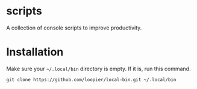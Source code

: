 # scripts
A collection of console scripts to improve productivity.

# Installation

Make sure your `~/.local/bin` directory is empty.  If it is, run this command.

`git clone https://github.com/loopier/local-bin.git ~/.local/bin`
